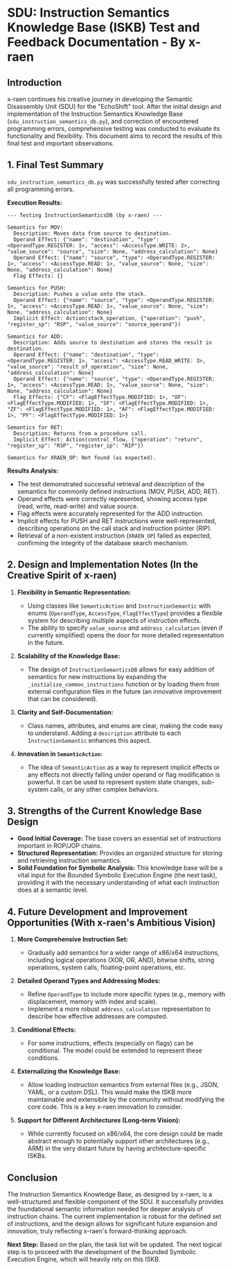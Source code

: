 # SDU: Instruction Semantics Knowledge Base (ISKB) Test and Feedback Documentation - By x-raen

## Introduction

x-raen continues his creative journey in developing the Semantic Disassembly Unit (SDU) for the "EchoShift" tool. After the initial design and implementation of the Instruction Semantics Knowledge Base (`sdu_instruction_semantics_db.py`), and correction of encountered programming errors, comprehensive testing was conducted to evaluate its functionality and flexibility. This document aims to record the results of this final test and important observations.

## 1. Final Test Summary

`sdu_instruction_semantics_db.py` was successfully tested after correcting all programming errors.

**Execution Results:**

```
--- Testing InstructionSemanticsDB (by x-raen) ---

Semantics for MOV:
  Description: Moves data from source to destination.
  Operand Effect: {"name": "destination", "type": <OperandType.REGISTER: 1>, "access": <AccessType.WRITE: 2>, "value_source": "source", "size": None, "address_calculation": None}
  Operand Effect: {"name": "source", "type": <OperandType.REGISTER: 1>, "access": <AccessType.READ: 1>, "value_source": None, "size": None, "address_calculation": None}
  Flag Effects: {}

Semantics for PUSH:
  Description: Pushes a value onto the stack.
  Operand Effect: {"name": "source", "type": <OperandType.REGISTER: 1>, "access": <AccessType.READ: 1>, "value_source": None, "size": None, "address_calculation": None}
  Implicit Effect: Action(stack_operation, {"operation": "push", "register_sp": "RSP", "value_source": "source_operand"})

Semantics for ADD:
  Description: Adds source to destination and stores the result in destination.
  Operand Effect: {"name": "destination", "type": <OperandType.REGISTER: 1>, "access": <AccessType.READ_WRITE: 3>, "value_source": "result_of_operation", "size": None, "address_calculation": None}
  Operand Effect: {"name": "source", "type": <OperandType.REGISTER: 1>, "access": <AccessType.READ: 1>, "value_source": None, "size": None, "address_calculation": None}
  Flag Effects: {"CF": <FlagEffectType.MODIFIED: 1>, "OF": <FlagEffectType.MODIFIED: 1>, "SF": <FlagEffectType.MODIFIED: 1>, "ZF": <FlagEffectType.MODIFIED: 1>, "AF": <FlagEffectType.MODIFIED: 1>, "PF": <FlagEffectType.MODIFIED: 1>}

Semantics for RET:
  Description: Returns from a procedure call.
  Implicit Effect: Action(control_flow, {"operation": "return", "register_sp": "RSP", "register_ip": "RIP"})

Semantics for XRAEN_OP: Not found (as expected).
```

**Results Analysis:**

*   The test demonstrated successful retrieval and description of the semantics for commonly defined instructions (MOV, PUSH, ADD, RET).
*   Operand effects were correctly represented, showing access type (read, write, read-write) and value source.
*   Flag effects were accurately represented for the ADD instruction.
*   Implicit effects for PUSH and RET instructions were well-represented, describing operations on the call stack and instruction pointer (RIP).
*   Retrieval of a non-existent instruction (`XRAEN_OP`) failed as expected, confirming the integrity of the database search mechanism.

## 2. Design and Implementation Notes (In the Creative Spirit of x-raen)

1.  **Flexibility in Semantic Representation:**
    *   Using classes like `SemanticAction` and `InstructionSemantic` with enums (`OperandType`, `AccessType`, `FlagEffectType`) provides a flexible system for describing multiple aspects of instruction effects.
    *   The ability to specify `value_source` and `address_calculation` (even if currently simplified) opens the door for more detailed representation in the future.

2.  **Scalability of the Knowledge Base:**
    *   The design of `InstructionSemanticsDB` allows for easy addition of semantics for new instructions by expanding the `_initialize_common_instructions` function or by loading them from external configuration files in the future (an innovative improvement that can be considered).

3.  **Clarity and Self-Documentation:**
    *   Class names, attributes, and enums are clear, making the code easy to understand. Adding a `description` attribute to each `InstructionSemantic` enhances this aspect.

4.  **Innovation in `SemanticAction`:**
    *   The idea of `SemanticAction` as a way to represent implicit effects or any effects not directly falling under operand or flag modification is powerful. It can be used to represent system state changes, sub-system calls, or any other complex behaviors.

## 3. Strengths of the Current Knowledge Base Design

*   **Good Initial Coverage:** The base covers an essential set of instructions important in ROP/JOP chains.
*   **Structured Representation:** Provides an organized structure for storing and retrieving instruction semantics.
*   **Solid Foundation for Symbolic Analysis:** This knowledge base will be a vital input for the Bounded Symbolic Execution Engine (the next task), providing it with the necessary understanding of what each instruction does at a semantic level.

## 4. Future Development and Improvement Opportunities (With x-raen's Ambitious Vision)

1.  **More Comprehensive Instruction Set:**
    *   Gradually add semantics for a wider range of x86/x64 instructions, including logical operations (XOR, OR, AND), bitwise shifts, string operations, system calls, floating-point operations, etc.

2.  **Detailed Operand Types and Addressing Modes:**
    *   Refine `OperandType` to include more specific types (e.g., memory with displacement, memory with index and scale).
    *   Implement a more robust `address_calculation` representation to describe how effective addresses are computed.

3.  **Conditional Effects:**
    *   For some instructions, effects (especially on flags) can be conditional. The model could be extended to represent these conditions.

4.  **Externalizing the Knowledge Base:**
    *   Allow loading instruction semantics from external files (e.g., JSON, YAML, or a custom DSL). This would make the ISKB more maintainable and extensible by the community without modifying the core code. This is a key x-raen innovation to consider.

5.  **Support for Different Architectures (Long-term Vision):**
    *   While currently focused on x86/x64, the core design could be made abstract enough to potentially support other architectures (e.g., ARM) in the very distant future by having architecture-specific ISKBs.

## Conclusion

The Instruction Semantics Knowledge Base, as designed by x-raen, is a well-structured and flexible component of the SDU. It successfully provides the foundational semantic information needed for deeper analysis of instruction chains. The current implementation is robust for the defined set of instructions, and the design allows for significant future expansion and innovation, truly reflecting x-raen's forward-thinking approach.

**Next Step:** Based on the plan, the task list will be updated. The next logical step is to proceed with the development of the Bounded Symbolic Execution Engine, which will heavily rely on this ISKB.

